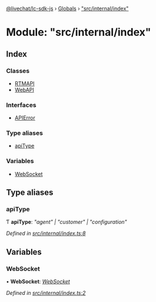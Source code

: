 [@livechat/lc-sdk-js](../README.md) › [Globals](../globals.md) › ["src/internal/index"](_src_internal_index_.md)

# Module: "src/internal/index"

## Index

### Classes

* [RTMAPI](../classes/_src_internal_index_.rtmapi.md)
* [WebAPI](../classes/_src_internal_index_.webapi.md)

### Interfaces

* [APIError](../interfaces/_src_internal_index_.apierror.md)

### Type aliases

* [apiType](_src_internal_index_.md#apitype)

### Variables

* [WebSocket](_src_internal_index_.md#websocket)

## Type aliases

###  apiType

Ƭ **apiType**: *"agent" | "customer" | "configuration"*

*Defined in [src/internal/index.ts:8](https://github.com/livechat/lc-sdk-js/blob/ac28f06/src/internal/index.ts#L8)*

## Variables

###  WebSocket

• **WebSocket**: *[WebSocket](_src_internal_index_.md#websocket)*

*Defined in [src/internal/index.ts:2](https://github.com/livechat/lc-sdk-js/blob/ac28f06/src/internal/index.ts#L2)*
